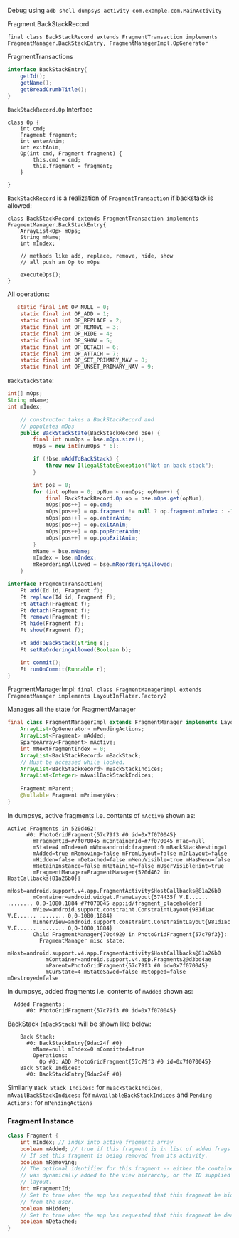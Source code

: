 
Debug using `adb shell dumpsys activity com.example.com.MainActivity`

Fragment BackStackRecord
```
final class BackStackRecord extends FragmentTransaction implements FragmentManager.BackStackEntry, FragmentManagerImpl.OpGenerator
```

FragmentTransactions

```java
interface BackStackEntry{
    getId();
    getName();
    getBreadCrumbTitle();
}
```


`BackStackRecord.Op` Interface
```
class Op {
    int cmd;
    Fragment fragment;
    int enterAnim;
    int exitAnim;
    Op(int cmd, Fragment fragment) {
        this.cmd = cmd;
        this.fragment = fragment;
    }

}
```

`BackStackRecord` is a realization of `FragmentTransaction` if backstack is allowed:
```
class BackStackRecord extends FragmentTransaction implements FragmentManager.BackStackEntry{
    ArrayList<Op> mOps;
    String mName;
    int mIndex;

    // methods like add, replace, remove, hide, show
    // all push an Op to mOps

    executeOps();
}
```

All operations:
```java
   static final int OP_NULL = 0;
    static final int OP_ADD = 1;
    static final int OP_REPLACE = 2;
    static final int OP_REMOVE = 3;
    static final int OP_HIDE = 4;
    static final int OP_SHOW = 5;
    static final int OP_DETACH = 6;
    static final int OP_ATTACH = 7;
    static final int OP_SET_PRIMARY_NAV = 8;
    static final int OP_UNSET_PRIMARY_NAV = 9;
```

`BackStackState`:
```java
int[] mOps;
String mName;
int mIndex;

    // constructor takes a BackStackRecord and 
    // populates mOps 
    public BackStackState(BackStackRecord bse) {
        final int numOps = bse.mOps.size();
        mOps = new int[numOps * 6];

        if (!bse.mAddToBackStack) {
            throw new IllegalStateException("Not on back stack");
        }

        int pos = 0;
        for (int opNum = 0; opNum < numOps; opNum++) {
            final BackStackRecord.Op op = bse.mOps.get(opNum);
            mOps[pos++] = op.cmd;
            mOps[pos++] = op.fragment != null ? op.fragment.mIndex : -1;
            mOps[pos++] = op.enterAnim;
            mOps[pos++] = op.exitAnim;
            mOps[pos++] = op.popEnterAnim;
            mOps[pos++] = op.popExitAnim;
        }
        mName = bse.mName;
        mIndex = bse.mIndex;
        mReorderingAllowed = bse.mReorderingAllowed;
    }
```

```java
interface FragmentTransaction{
    Ft add(Id id, Fragment f);
    Ft replace(Id id, Fragment f);
    Ft attach(Fragment f);
    Ft detach(Fragment f);
    Ft remove(Fragment f);
    Ft hide(Fragment f);
    Ft show(Fragment f);

    Ft addToBackStack(String s);
    Ft setReOrderingAllowed(Boolean b);

    int commit();
    Ft runOnCommit(Runnable r);
}
```


FragmentManagerImpl:
`final class FragmentManagerImpl extends FragmentManager implements LayoutInflater.Factory2 `

Manages all the state for FragmentManager
```java
final class FragmentManagerImpl extends FragmentManager implements LayoutInflater.Factory2 {
    ArrayList<OpGenerator> mPendingActions;
    ArrayList<Fragment> mAdded;
    SparseArray<Fragment> mActive;
    int mNextFragmentIndex = 0;
    ArrayList<BackStackRecord> mBackStack;
    // Must be accessed while locked.
    ArrayList<BackStackRecord> mBackStackIndices;
    ArrayList<Integer> mAvailBackStackIndices;
    
    Fragment mParent;
    @Nullable Fragment mPrimaryNav;
}
```

In dumpsys, active fragments i.e. contents of `mActive` shown as:
```
Active Fragments in 520d462:
      #0: PhotoGridFragment{57c79f3 #0 id=0x7f070045}
        mFragmentId=#7f070045 mContainerId=#7f070045 mTag=null
        mState=4 mIndex=0 mWho=android:fragment:0 mBackStackNesting=1
        mAdded=true mRemoving=false mFromLayout=false mInLayout=false
        mHidden=false mDetached=false mMenuVisible=true mHasMenu=false
        mRetainInstance=false mRetaining=false mUserVisibleHint=true
        mFragmentManager=FragmentManager{520d462 in HostCallbacks{81a26b0}}
        mHost=android.support.v4.app.FragmentActivity$HostCallbacks@81a26b0
        mContainer=android.widget.FrameLayout{574435f V.E...... ........ 0,0-1080,1884 #7f070045 app:id/fragment_placeholder}
        mView=android.support.constraint.ConstraintLayout{981d1ac V.E...... ........ 0,0-1080,1884}
        mInnerView=android.support.constraint.ConstraintLayout{981d1ac V.E...... ........ 0,0-1080,1884}
        Child FragmentManager{70c4929 in PhotoGridFragment{57c79f3}}:
          FragmentManager misc state:
            mHost=android.support.v4.app.FragmentActivity$HostCallbacks@81a26b0
            mContainer=android.support.v4.app.Fragment$2@d3bd4ae
            mParent=PhotoGridFragment{57c79f3 #0 id=0x7f070045}
            mCurState=4 mStateSaved=false mStopped=false mDestroyed=false
```

In dumpsys, added fragments i.e. contents of `mAdded` shown as:
```
  Added Fragments:
      #0: PhotoGridFragment{57c79f3 #0 id=0x7f070045}
```

BackStack (`mBackStack`) will be shown like below:
```
    Back Stack:
      #0: BackStackEntry{9dac24f #0}
        mName=null mIndex=0 mCommitted=true
        Operations:
          Op #0: ADD PhotoGridFragment{57c79f3 #0 id=0x7f070045}
    Back Stack Indices:
      #0: BackStackEntry{9dac24f #0}
```

Similarly `Back Stack Indices:` for `mBackStackIndices`,
`mAvailBackStackIndices:` for `mAvailableBackStackIndices`
and 
`Pending Actions:` for `mPendingActions`


### Fragment Instance

```java
class Fragment {
    int mIndex; // index into active fragments array
    boolean mAdded; // true if this fragment is in list of added frags
    // If set this fragment is being removed from its activity.
    boolean mRemoving;
    // The optional identifier for this fragment -- either the container ID if it
    // was dynamically added to the view hierarchy, or the ID supplied in
    // layout.
    int mFragmentId;
    // Set to true when the app has requested that this fragment be hidden
    // from the user.
    boolean mHidden;
    // Set to true when the app has requested that this fragment be deactivated.
    boolean mDetached;
}
```
